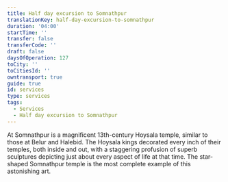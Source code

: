 ```yaml
---
title: Half day excursion to Somnathpur
translationKey: half-day-excursion-to-somnathpur
duration: '04:00'
startTime: ''
transfer: false
transferCode: ''
draft: false
daysOfOperation: 127
toCity: ''
toCitiesId: ''
owntransport: true
guide: true
id: services
type: services
tags:
  - Services
  - Half day excursion to Somnathpur
---
```

At Somnathpur is a magnificent 13th-century Hoysala temple, similar to those at Belur and Halebid. The Hoysala kings decorated every inch of  their temples, both inside and out, with a staggering profusion of superb sculptures depicting just about every aspect of life at that time. The star-shaped Somnathpur temple is the most complete example of this astonishing art.
